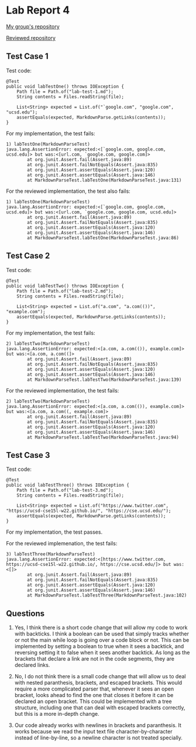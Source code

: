 # Lab Report 4

[My group's repository](https://github.com/vs2961/markdown-parse)

[Reviewed repository](https://github.com/CatFish47/markdown-parse)

## Test Case 1

Test code:
```
@Test
public void labTestOne() throws IOException {
    Path file = Path.of("lab-test-1.md");
    String contents = Files.readString(file);

    List<String> expected = List.of("`google.com", "google.com", "ucsd.edu");
    assertEquals(expected, MarkdownParse.getLinks(contents));
}
```

For my implementation, the test fails:
```
1) labTestOne(MarkdownParseTest)
java.lang.AssertionError: expected:<[`google.com, google.com, ucsd.edu]> but was:<[url.com, `google.com, google.com]>
        at org.junit.Assert.fail(Assert.java:89)
        at org.junit.Assert.failNotEquals(Assert.java:835)
        at org.junit.Assert.assertEquals(Assert.java:120)
        at org.junit.Assert.assertEquals(Assert.java:146)
        at MarkdownParseTest.labTestOne(MarkdownParseTest.java:131)
```

For the reviewed implementation, the test also fails:
```
1) labTestOne(MarkdownParseTest)
java.lang.AssertionError: expected:<[`google.com, google.com, ucsd.edu]> but was:<[url.com, `google.com, google.com, ucsd.edu]>
        at org.junit.Assert.fail(Assert.java:89)
        at org.junit.Assert.failNotEquals(Assert.java:835)
        at org.junit.Assert.assertEquals(Assert.java:120)
        at org.junit.Assert.assertEquals(Assert.java:146)
        at MarkdownParseTest.labTestOne(MarkdownParseTest.java:86)
```

## Test Case 2

Test code:
```
@Test
public void labTestTwo() throws IOException {
    Path file = Path.of("lab-test-2.md");
    String contents = Files.readString(file);

    List<String> expected = List.of("a.com", "a.com(())", "example.com");
    assertEquals(expected, MarkdownParse.getLinks(contents));
}
```

For my implementation, the test fails:
```
2) labTestTwo(MarkdownParseTest)
java.lang.AssertionError: expected:<[a.com, a.com(()), example.com]> but was:<[a.com, a.com((]>
        at org.junit.Assert.fail(Assert.java:89)
        at org.junit.Assert.failNotEquals(Assert.java:835)
        at org.junit.Assert.assertEquals(Assert.java:120)
        at org.junit.Assert.assertEquals(Assert.java:146)
        at MarkdownParseTest.labTestTwo(MarkdownParseTest.java:139)
```

For the reviewed implementation, the test fails:
```
2) labTestTwo(MarkdownParseTest)
java.lang.AssertionError: expected:<[a.com, a.com(()), example.com]> but was:<[a.com, a.com((, example.com]>
        at org.junit.Assert.fail(Assert.java:89)
        at org.junit.Assert.failNotEquals(Assert.java:835)
        at org.junit.Assert.assertEquals(Assert.java:120)
        at org.junit.Assert.assertEquals(Assert.java:146)
        at MarkdownParseTest.labTestTwo(MarkdownParseTest.java:94)
```

## Test Case 3

Test code:
```
@Test
public void labTestThree() throws IOException {
    Path file = Path.of("lab-test-3.md");
    String contents = Files.readString(file);

    List<String> expected = List.of("https://www.twitter.com", "https://ucsd-cse15l-w22.github.io/", "https://cse.ucsd.edu/");
    assertEquals(expected, MarkdownParse.getLinks(contents));
}
```

For my implementation, the test passes.

For the reviewed implemenation, the test fails:
```
3) labTestThree(MarkdownParseTest)
java.lang.AssertionError: expected:<[https://www.twitter.com, https://ucsd-cse15l-w22.github.io/, https://cse.ucsd.edu/]> but was:<[]>
        at org.junit.Assert.fail(Assert.java:89)
        at org.junit.Assert.failNotEquals(Assert.java:835)
        at org.junit.Assert.assertEquals(Assert.java:120)
        at org.junit.Assert.assertEquals(Assert.java:146)
        at MarkdownParseTest.labTestThree(MarkdownParseTest.java:102)
```

## Questions

1. Yes, I think there is a short code change that will allow my code to work with backticks. I think a boolean can be used that simply tracks whether or not the main while loop is going over a code block or not. This can be implemented by setting a boolean to true when it sees a  backtick, and reversing setting it to false when it sees another backtick. As long as the brackets that declare a link are not in the code segments, they are declared links.

2. No, I do not think there is a small code change that will allow us to deal with nested paranthesis, brackets, and escaped brackets. This would require a more complicated parser that, whenever it sees an open bracket, looks ahead to find the one that closes it before it can be declared an open bracket. This could be implemented with a tree structure, including one that can deal with escaped brackets correctly, but this is a more in-depth change.

3. Our code already works with newlines in brackets and paranthesis. It works because we read the input text file character-by-character instead of line-by-line, so a newline character is not treated specially.